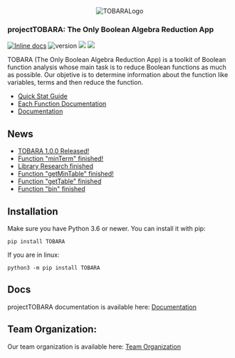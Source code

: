 <p align="center">
  <img src="https://github.com/MiguelRAvila/projectTOBARA/blob/master/images/logo.png?raw=true" alt="TOBARALogo"/>
  
  <h3 > projectTOBARA: The Only Boolean Algebra Reduction App</h3>
</p>

[![Inline docs](http://inch-ci.org/github/dwyl/hapi-auth-jwt2.svg?branch=master)](https://github.com/MiguelRAvila/projectTOBARA/tree/master/docs)
![version](https://img.shields.io/badge/version-1.0.2-blue)
<a href='#'><img src='https://img.shields.io/badge/python-3.6-blue.svg'></a>
<a href='https://pypi.org/project/TOBARA/#history'><img src='https://img.shields.io/pypi/v/gluonnlp.svg'></a>

TOBARA (The Only Boolean Algebra Reduction App) is a toolkit of Boolean function analysis whose main task is to reduce Boolean functions as much as possible. Our objetive is to determine information about the function like variables, terms and then reduce the function.  

* [Quick Stat Guide](https://github.com/MiguelRAvila/projectTOBARA/blob/master/docs/QuickStart.md)
* [Each Function Documentation](https://github.com/MiguelRAvila/projectTOBARA/blob/master/docs/Function_Documentation.md)
* [Documentation](https://github.com/MiguelRAvila/projectTOBARA/blob/master/info/Documentation.md)

## News
* [TOBARA 1.0.0 Released!](https://pypi.org/project/TOBARA/)
* [Function "minTerm" finished!](https://github.com/MiguelRAvila/projectTOBARA/blob/master/docs/Journey/MinTerms-27-May-2020.md)
* [Library Research finished](https://github.com/MiguelRAvila/projectTOBARA/blob/master/docs/Journey/Library_Research-02-June-2020.md)
* [Function "getMinTable" finished!](https://github.com/MiguelRAvila/projectTOBARA/blob/master/docs/Journey/GetMinTable_Function-22-May-2020.md)
* [Function "getTable" finished](https://github.com/MiguelRAvila/projectTOBARA/blob/master/docs/Journey/GetTable_Function-14-April-2020.md)
* [Function "bin" finished](https://github.com/MiguelRAvila/projectTOBARA/blob/master/docs/Journey/Bin_Function-07-April-2020.md)
## Installation

Make sure you have Python 3.6 or newer.
You can install it with pip:

```shell
pip install TOBARA
```
If you are in linux:

```shell
python3 -m pip install TOBARA
```
## Docs

projectTOBARA documentation is available here: [Documentation](https://github.com/MiguelRAvila/projectTOBARA/blob/master/docs)

## Team Organization:

Our team organization is available here: [Team Organization](https://github.com/MiguelRAvila/projectTOBARA/blob/master/docs/TOBARA_Documentation.pdf)
